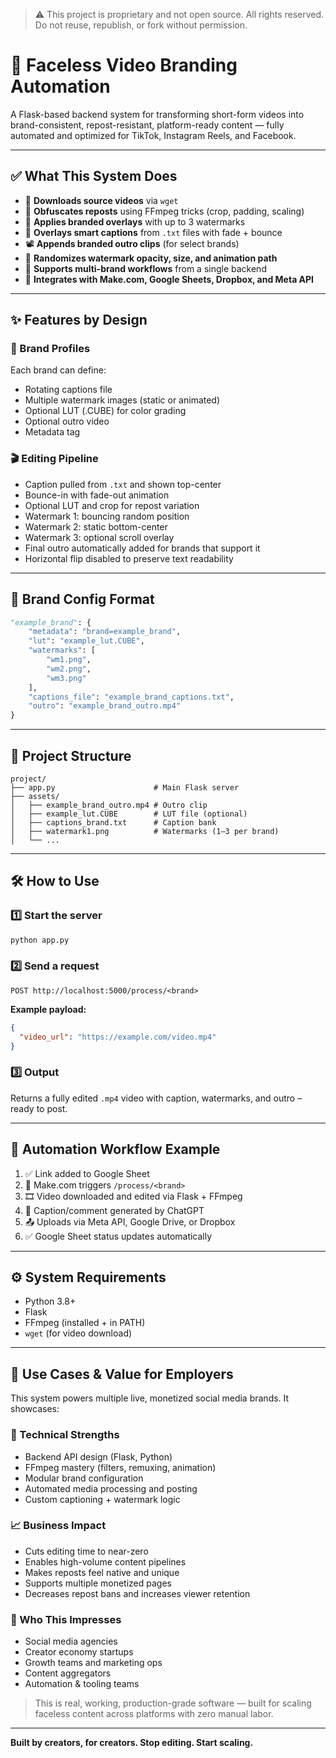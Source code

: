> ⚠️ This project is proprietary and not open source. All rights reserved. Do not reuse, republish, or fork without permission.

# 🚀 Faceless Video Branding Automation

A Flask-based backend system for transforming short-form videos into brand-consistent, repost-resistant, platform-ready content — fully automated and optimized for TikTok, Instagram Reels, and Facebook.

---

## ✅ What This System Does

- 🔽 **Downloads source videos** via `wget`
- 🧠 **Obfuscates reposts** using FFmpeg tricks (crop, padding, scaling)
- 🎨 **Applies branded overlays** with up to 3 watermarks
- 📝 **Overlays smart captions** from `.txt` files with fade + bounce
- 📽️ **Appends branded outro clips** (for select brands)
- 🔄 **Randomizes watermark opacity, size, and animation path**
- 🧩 **Supports multi-brand workflows** from a single backend
- 🔗 **Integrates with Make.com, Google Sheets, Dropbox, and Meta API**

---

## ✨ Features by Design

### 🔁 Brand Profiles
Each brand can define:
- Rotating captions file
- Multiple watermark images (static or animated)
- Optional LUT (.CUBE) for color grading
- Optional outro video
- Metadata tag

### 🎬 Editing Pipeline
- Caption pulled from `.txt` and shown top-center
- Bounce-in with fade-out animation
- Optional LUT and crop for repost variation
- Watermark 1: bouncing random position
- Watermark 2: static bottom-center
- Watermark 3: optional scroll overlay
- Final outro automatically added for brands that support it
- Horizontal flip disabled to preserve text readability

---

## 🔧 Brand Config Format

```python
"example_brand": {
    "metadata": "brand=example_brand",
    "lut": "example_lut.CUBE",
    "watermarks": [
        "wm1.png",
        "wm2.png",
        "wm3.png"
    ],
    "captions_file": "example_brand_captions.txt",
    "outro": "example_brand_outro.mp4"
}
```

---

## 📁 Project Structure

```
project/
├── app.py                      # Main Flask server
├── assets/
│   ├── example_brand_outro.mp4 # Outro clip
│   ├── example_lut.CUBE        # LUT file (optional)
│   ├── captions_brand.txt      # Caption bank
│   ├── watermark1.png          # Watermarks (1–3 per brand)
│   └── ...
```

---

## 🛠 How to Use

### 1️⃣ Start the server
```bash
python app.py
```

### 2️⃣ Send a request
```
POST http://localhost:5000/process/<brand>
```

**Example payload:**
```json
{
  "video_url": "https://example.com/video.mp4"
}
```

### 3️⃣ Output
Returns a fully edited `.mp4` video with caption, watermarks, and outro – ready to post.

---

## 🔁 Automation Workflow Example

1. ✅ Link added to Google Sheet
2. 🔁 Make.com triggers `/process/<brand>`
3. 🎞️ Video downloaded and edited via Flask + FFmpeg
4. 💬 Caption/comment generated by ChatGPT
5. 📤 Uploads via Meta API, Google Drive, or Dropbox
6. ✅ Google Sheet status updates automatically

---

## ⚙️ System Requirements

- Python 3.8+
- Flask
- FFmpeg (installed + in PATH)
- `wget` (for video download)

---

## 💼 Use Cases & Value for Employers

This system powers multiple live, monetized social media brands. It showcases:

### 🧠 Technical Strengths
- Backend API design (Flask, Python)
- FFmpeg mastery (filters, remuxing, animation)
- Modular brand configuration
- Automated media processing and posting
- Custom captioning + watermark logic

### 📈 Business Impact
- Cuts editing time to near-zero
- Enables high-volume content pipelines
- Makes reposts feel native and unique
- Supports multiple monetized pages
- Decreases repost bans and increases viewer retention

### 🧩 Who This Impresses
- Social media agencies
- Creator economy startups
- Growth teams and marketing ops
- Content aggregators
- Automation & tooling teams

> This is real, working, production-grade software — built for scaling faceless content across platforms with zero manual labor.

---

**Built by creators, for creators. Stop editing. Start scaling.**
